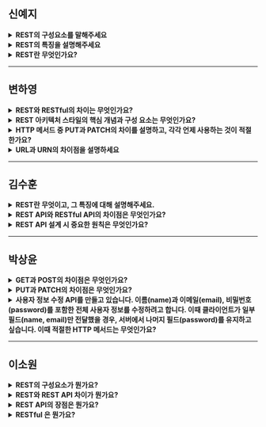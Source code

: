 ## 신예지

<details>
<summary><strong>REST의 구성요소를 말해주세요</strong></summary>

Resource(자원), Verb(행위), Presentation(표현)이 있습니다.

</details>

<details>
<summary><strong>REST의 특징을 설명해주세요</strong></summary>

1. Uniform Interface(인터페이스 일관성)
2. Stateless(무상태)
3. Cacheable(캐시 처리 가능)
4. Layered System(계층화)
5. Server-Client(서버-클라이언트 구조)

</details>

<details>
<summary><strong>REST란 무엇인가요?</strong></summary>

자원의 이름(자원의 표현)으로 구분하여 해당 자원의 상태를 주고 받는 모든 것을 의미합니다.

</details>

---

## 변하영

<details>
<summary><strong>REST와 RESTful의 차이는 무엇인가요?</strong></summary>

REST는 자원을 URI로 식별하고, HTTP 메서드를 통해 자원에 대한 행위를 정의하는 아키텍처 스타일입니다. RESTful은 그 원칙을 잘 지킨 시스템을 말합니다.
단순히 REST 방식으로 API를 만든다고 해서 RESTful하다고 할 수는 없고, URI 설계나 HTTP 메서드 사용 규칙을 제대로 지켜야 RESTful한 시스템이라고 할 수 있습니다.

</details>

<details>
<summary><strong>REST 아키텍처 스타일의 핵심 개념과 구성 요소는 무엇인가요?</strong></summary>

REST는 자원을 URI로 식별하고, HTTP 메서드를 통해 자원에 대한 행위를 정의하는 아키텍처 스타일입니다.
구성 요소로는 자원(Resource), 행위(Method), 표현(Representation)이 있습니다.

</details>

<details>
<summary><strong>HTTP 메서드 중 PUT과 PATCH의 차이를 설명하고, 각각 언제 사용하는 것이 적절한가요?</strong></summary>

PUT은 자원을 전체 교체할 때 사용하고, PATCH는 자원의 일부만 수정할 때 사용합니다.
예를 들어, 사용자 정보를 전부 바꾸려면 PUT, 일부 필드만 수정할 경우에는 PATCH가 적절합니다.

</details>

<details>
<summary><strong>URL과 URN의 차이점을 설명하세요</strong></summary>

URL은 어떻게 리소스를 얻고 어디에서 가져올지 명시하는 URI이고, URN은 경로와 리소스 자체를 특정하는 것을 목표로 하는 URI입니다.

</details>

---

## 김수훈

<details>
<summary><strong>REST란 무엇이고, 그 특징에 대해 설명해주세요.</strong></summary>

REST는 Representational State Transfer의 약자로, HTTP URI로 자원을 명시하고 HTTP 메서드로 CRUD를 수행하는 아키텍처 스타일입니다.

특징으로는 인터페이스 일관성, 무상태성, 캐싱 지원, 계층 구조, 그리고 클라이언트-서버 분리를 들 수 있습니다.

이를 통해 확장성과 다양한 클라이언트 간 일관된 API 사용이 가능해집니다.

</details>

<details>
<summary><strong>REST API와 RESTful API의 차이점은 무엇인가요?</strong></summary>

REST API는 REST 원칙을 따르는 API를 의미하지만, RESTful API는 이를 더 엄격히 준수하는 경우를 말합니다.

예를 들어, HTTP 메서드의 올바른 사용, URI에 동사 대신 명사 사용, 상태 코드 활용 등이 지켜져야 RESTful하다고 합니다.

RESTful API의 목적은 성능보다는 일관성과 이해도, 호환성 향상에 있습니다.

</details>

<details>
<summary><strong>REST API 설계 시 중요한 원칙은 무엇인가요?</strong></summary>

REST API 설계 시 중요한 원칙으로는:

* URI는 자원을 명사로 표현
* 행위는 HTTP 메소드로 표현
* URI 경로는 계층 관계를 나타냄
* 소문자 사용, 언더바 대신 하이픈 사용
* URI 끝에 슬래시 포함하지 않음
* 파일 확장자 대신 Accept 헤더 사용
* 적절한 HTTP 상태 코드 반환

요청 처리 결과를 명확히 전달해야 합니다.

</details>

---

## 박상윤

<details>
<summary><strong>GET과 POST의 차이점은 무엇인가요?</strong></summary>

GET은 데이터를 조회하는 데 사용되며, 서버 상태를 변경하지 않습니다. 캐싱과 즐겨찾기 등에 유리하고, 쿼리 파라미터로 데이터를 전달합니다.

POST는 데이터를 생성하거나 처리할 때 사용되며, 서버의 상태를 변경합니다. 요청 본문에 데이터를 담습니다.

</details>

<details>
<summary><strong>PUT과 PATCH의 차이점은 무엇인가요?</strong></summary>

PUT은 자원의 전체를 대체하는 방식으로 동작하며, 요청 본문에 자원의 모든 필드를 포함해야 합니다. 일부 필드만 전달하면 나머지 필드는 제거될 수 있습니다.

PATCH는 자원의 일부만 수정할 때 사용하며, 변경이 필요한 필드만 포함하면 됩니다. 전체 자원을 보낼 필요가 없기 때문에 네트워크 부담이 적고, 실제 실무에서도 더 자주 사용됩니다.

</details>

<details>
<summary><strong>사용자 정보 수정 API를 만들고 있습니다. 이름(name)과 이메일(email), 비밀번호(password)를 포함한 전체 사용자 정보를 수정하려고 합니다. 이때 클라이언트가 일부 필드(name, email)만 전달했을 경우, 서버에서 나머지 필드(password)를 유지하고 싶습니다. 이때 적절한 HTTP 메서드는 무엇인가요?</strong></summary>

**PATCH**

PUT은 전체 자원을 덮어쓰는 방식이기 때문에 전달되지 않은 필드는 제거될 수 있습니다. 반면 PATCH는 전달된 필드만 업데이트하므로 나머지 필드를 유지할 수 있습니다.

</details>

---

## 이소원

<details>
<summary><strong>REST의 구성요소가 뭔가요?</strong></summary>

Resource(자원), Verb(행위), Representation(표현) 입니다.
모든 자원에는 고유한 ID(HTTP URI)가 존재하고, 자원은 서버에 존재합니다.
행위는 HTTP Method를 사용하고, 표현은 JSON, XML을 통해 클라이언트의 요청에 대한 응답을 보내는 것을 의미합니다.

</details>

<details>
<summary><strong>REST와 REST API 차이가 뭔가요?</strong></summary>

REST는 자원의 이름(표현)으로 구분하여 해당 자원의 상태를 주고 받는 모든 것을 의미합니다.
REST API는 REST를 기반으로 구현한 API로, REST 아키텍쳐를 따르는 시스템/애플리케이션 인터페이스(데이터 통신 방법)를 의미합니다.

</details>

<details>
<summary><strong>REST API의 장점은 뭔가요?</strong></summary>

요청 상태 그대로 추론이 가능하다는 장점이 있습니다.

</details>

<details>
<summary><strong>RESTful 은 뭔가요?</strong></summary>

얼마나 REST 원칙을 잘 지키고 있는지에 대한 상태나 특성을 나타내는 것을 의미합니다.
성능 향상보다 일관성이 중요할 때 사용하는 게 좋습니다.

</details>
